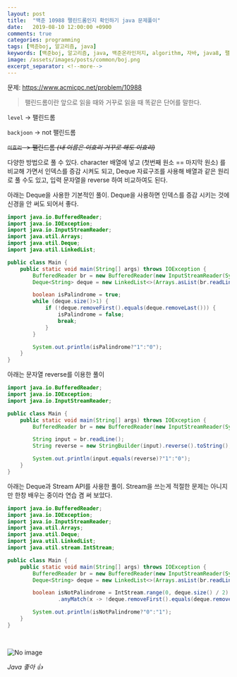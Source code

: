 ```yaml
---
layout: post
title:  "백준 10988 팰린드롬인지 확인하기 java 문제풀이"
date:   2019-08-10 12:00:00 +0900
comments: true
categories: programming
tags: [백준boj, 알고리즘, java]
keywords: [백준boj, 알고리즘, java, 백준온라인저지, algorithm, 자바, java8, 팰린드롬, 자바 스트림, problemsolving, 백준 10988]
image: /assets/images/posts/common/boj.png
excerpt_separator: <!--more-->
---
```

문제: <https://www.acmicpc.net/problem/10988>

>팰린드롬이란 앞으로 읽을 때와 거꾸로 읽을 때 똑같은 단어를 말한다.

`level` -> 팰린드롬

`backjoon` -> not 팰린드롬

~~`이효리` -> 팰린드롬 *(내 이름은 이효리 거꾸로 해도 이효리)*~~

다양한 방법으로 풀 수 있다. character 배열에 넣고 (첫번째 원소 == 마지막 원소) 를 비교해 가면서 인덱스를 증감 시켜도 되고,
Deque 자료구조를 사용해 배열과 같은 원리로 풀 수도 있고, 입력 문자열을 reverse 하여 비교하여도 된다. 
<!--more-->

아래는 Deque을 사용한 기본적인 풀이. Deque을 사용하면 인덱스를 증감 시키는 것에 신경을 안 써도 되어서 좋다.
```java
import java.io.BufferedReader;
import java.io.IOException;
import java.io.InputStreamReader;
import java.util.Arrays;
import java.util.Deque;
import java.util.LinkedList;

public class Main {
    public static void main(String[] args) throws IOException {
        BufferedReader br = new BufferedReader(new InputStreamReader(System.in));
        Deque<String> deque = new LinkedList<>(Arrays.asList(br.readLine().split("")));

        boolean isPalindrome = true;
        while (deque.size()>1) {
            if (!deque.removeFirst().equals(deque.removeLast())) {
                isPalindrome = false;
                break;
            }
        }

        System.out.println(isPalindrome?"1":"0");
    }
}
```

아래는 문자열 reverse를 이용한 풀이
```java 
import java.io.BufferedReader;
import java.io.IOException;
import java.io.InputStreamReader;

public class Main {
    public static void main(String[] args) throws IOException {
        BufferedReader br = new BufferedReader(new InputStreamReader(System.in));

        String input = br.readLine();
        String reverse = new StringBuilder(input).reverse().toString();

        System.out.println(input.equals(reverse)?"1":"0");
    }
}
```

아래는 Deque과 Stream API를 사용한 풀이. Stream을 쓰는게 적절한 문제는 아니지만 한창 배우는 중이라 연습 겸 써 보았다.
```java 
import java.io.BufferedReader;
import java.io.IOException;
import java.io.InputStreamReader;
import java.util.Arrays;
import java.util.Deque;
import java.util.LinkedList;
import java.util.stream.IntStream;

public class Main {
    public static void main(String[] args) throws IOException {
        BufferedReader br = new BufferedReader(new InputStreamReader(System.in));
        Deque<String> deque = new LinkedList<>(Arrays.asList(br.readLine().split("")));

        boolean isNotPalindrome = IntStream.range(0, deque.size() / 2)
                .anyMatch(x -> !deque.removeFirst().equals(deque.removeLast()));

        System.out.println(isNotPalindrome?"0":"1");
    }
}
```

&nbsp;

![No image](https://media.giphy.com/media/ip2GZs8rLxt8k/giphy.gif)

*Java 좋아 👍*